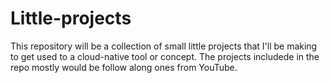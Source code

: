 # Little-projects
This repository will be a collection of small little projects that I'll be making to get used to a cloud-native tool or concept. The projects includede in the repo mostly would be follow along ones from YouTube.
